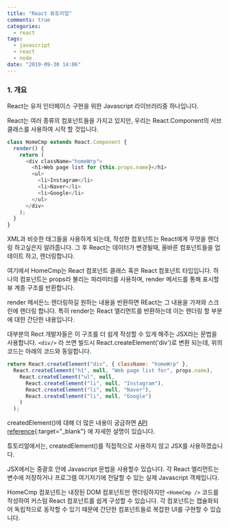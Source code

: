```yaml
---
title: "React 튜토리얼"
comments: true
categories:
  - react
tags:
  - javascript
  - react
  - node
date: "2019-09-30 14:06"
---
```


### 1. 개요

  React는 유저 인터페이스 구현을 위한 Javascript 라이브러리중 하나입니다.

  React는 여러 종류의 컴포넌트들을 가지고 있지만, 우리는 React.Component의 서브 클래스를 사용하여
  시작 할 것입니다.

  ```javascript
  class HomeCmp extends React.Component {
    render() {
      return (
        <div className="homeWrp">
          <h1>Web page list for {this.props.name}</h1>
          <ul>
            <li>Instagram</li>
            <li>Naver</li>
            <li>Google</li>
          </ul>
        </div>
      );
    }
  }
  ```

  XML과 비슷한 태그들을 사용하게 되는데, 작성한 컴포넌트는 React에게 무엇을 렌더링 하고싶은지 알려줍니다.
  그 후 React는 데이터가 변경될때, 올바른 컴포넌트들을 업테이트 하고, 렌더링합니다.

  여기에서 HomeCmp는 React 컴포넌트 클래스 혹은 React 컴포넌트 타입입니다.
  하나의 컴포넌트는 props라 불리는 파라미터를 사용하며, render 메서드를 통해 표시할 뷰 계층 구조를 반환합니다.

  render 메서든느 렌더링하길 원하는 내용을 반환하면 REact는 그 내용을 가져와 스크린에 렌더링 합니다.
  특히 render는 React 엘리먼트를 반환하는데 이는 렌더링 할 부분에 대한 간단한 내용입니다.

  대부분의 Rect 개발자들은 이 구조를 더 쉽게 작성할 수 있게 해주는 JSX라는 문법을 사용합니다.
  `<div/>` 라 쓰면 빌드시 React.createElement('div')로 변환 되는데, 위의 코드는 아래의 코드와 동일합니다.

  ```javascript
  return React.createElement("div", { className: "homeWrp" }, 
    React.createElement("h1", null, "Web page list for", props.name), 
      React.createElement("ul", null, 
        React.createElement("li", null, "Instagram"), 
        React.createElement("li", null, "Naver"), 
        React.createElement("li", null, "Google")
      )
    );
  ```

 createdElement()에 대해 더 많은 내용이 궁금하면 [API reference](https://reactjs-kr.firebaseapp.com/docs/react-api.html#createelement){:target="_blank"} 에 자세한 설명이 있습니다.

 튜토리얼에서는, createdElement()를 직접적으로 사용하지 않고 JSX를 사용하겠습니다.

 JSX에서는 중괄호 안에 Javascript 문법을 사용할수 있습니다. 각 React 엘리먼트는 변수에 저장하거나
 프로그램 여기저기에 전달할 수 있는 실제 Javascript 객체입니다. 

 HomeCmp 컴포넌트는 내장된 DOM 컴포넌트만 랜더링하지만 `<HomeCmp />` 코드를 작성하여 커스텀 React 컴포넌트를 쉽게 구성할 수 있습니다. 
 각 컴포넌트는 캡슐화되어 독립적으로 동작할 수 있기 때문에 간단한 컴포넌트들로 복잡한 UI를 구현할 수 있습니다.